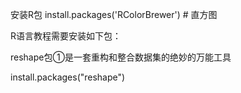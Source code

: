 


安装R包
install.packages('RColorBrewer') # 直方图



R语言教程需要安装如下包：

reshape包①是一套重构和整合数据集的绝妙的万能工具

install.packages("reshape")

